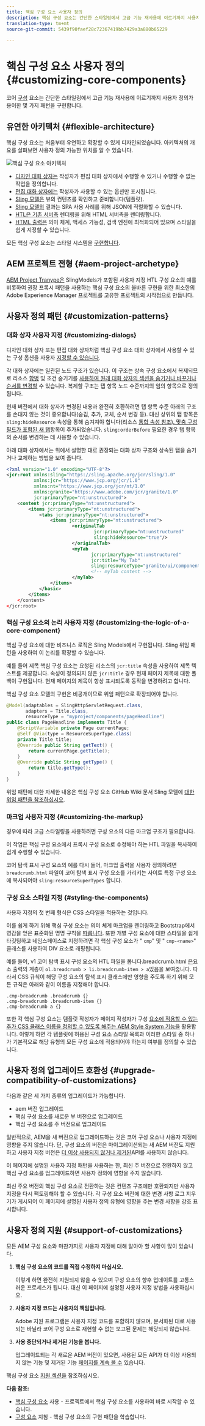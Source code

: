 ```yaml
---
title: 핵심 구성 요소 사용자 정의
description: 핵심 구성 요소는 간단한 스타일링에서 고급 기능 재사용에 이르기까지 사용자 정의가 용이한 여러 패턴을 구현합니다.
translation-type: tm+mt
source-git-commit: 5439f90faef28c72367419bb7429a3a880b65229

---
```



# 핵심 구성 요소 사용자 정의{#customizing-core-components}

코어 [구성](developing.md) 요소는 간단한 스타일링에서 고급 기능 재사용에 이르기까지 사용자 정의가 용이한 몇 가지 패턴을 구현합니다.

## 유연한 아키텍처 {#flexible-architecture}

핵심 구성 요소는 처음부터 유연하고 확장할 수 있게 디자인되었습니다. 아키텍처의 개요를 살펴보면 사용자 정의 가능한 위치를 알 수 있습니다.

![핵심 구성 요소 아키텍처](assets/screen_shot_2018-12-07at093742.png)

* [디자인 대화 상자는](authoring.md#edit-and-design-dialogs) 작성자가 편집 대화 상자에서 수행할 수 있거나 수행할 수 없는 작업을 정의합니다.
* [편집 대화 상자에는](authoring.md#edit-and-design-dialogs) 작성자가 사용할 수 있는 옵션만 표시됩니다.
* [Sling 모델은](#customizing-the-logic-of-a-core-component) 뷰의 컨텐츠를 확인하고 준비합니다(템플릿).
* [Sling 모델의](#customizing-the-logic-of-a-core-component) 결과는 SPA 사용 사례를 위해 JSON에 직렬화할 수 있습니다.
* [HTL은 기존 서버측](#customizing-the-markup) 렌더링을 위해 HTML 서버측을 렌더링합니다.
* [HTML 출력은](#customizing-the-markup) 의미 체계, 액세스 가능성, 검색 엔진에 최적화되어 있으며 스타일을 쉽게 지정할 수 있습니다.

모든 핵심 구성 요소는 스타일 시스템을 [구현합니다](customizing.md).

## AEM 프로젝트 전형 {#aem-project-archetype}

[AEM Project Tranype은](overview.md) SlingModels가 포함된 사용자 지정 HTL 구성 요소의 예를 비롯하여 권장 프록시 패턴을 사용하는 핵심 구성 요소의 올바른 구현을 위한 최소한의 Adobe Experience Manager 프로젝트를 고유한 프로젝트의 시작점으로 만듭니다.

## 사용자 정의 패턴 {#customization-patterns}

### 대화 상자 사용자 지정 {#customizing-dialogs}

디자인 대화 상자 또는 편집 대화 상자처럼 핵심 구성 요소 대화 상자에서 사용할 수 있는 구성 옵션을 사용자 [지정할 수 있습니다](authoring.md).

각 대화 상자에는 일관된 노드 구조가 있습니다. 이 구조는 상속 구성 요소에서 복제되므로 리소스 [합병](https://helpx.adobe.com/experience-manager/6-4/sites/developing/using/sling-resource-merger.html) 및 조건 숨기기를 [사용하여 원래 대화 상자의 섹션을 숨기거나 바꾸거나 순서를 변경할](https://helpx.adobe.com/experience-manager/6-5/sites/developing/using/hide-conditions.html) 수 있습니다. 복제할 구조는 탭 항목 노드 수준까지의 임의 항목으로 정의됩니다.

현재 버전에서 대화 상자가 변경된 내용과 완전히 호환하려면 탭 항목 수준 아래의 구조를 손대지 않는 것이 중요합니다(숨김, 추가, 교체, 순서 변경 등). 대신 상위의 탭 항목은 `sling:hideResource` 속성을 통해 숨겨져야 합니다(리소스 [통합 속성 참조). 맞춤 구성 필드가 포함된 새 탭](https://helpx.adobe.com/experience-manager/6-5/sites/developing/using/sling-resource-merger.html)항목이 추가되었습니다. `sling:orderBefore` 필요한 경우 탭 항목의 순서를 변경하는 데 사용할 수 있습니다.

아래 대화 상자에서는 위에서 설명한 대로 권장되는 대화 상자 구조와 상속된 탭을 숨기거나 교체하는 방법을 보여 줍니다.

```xml
<?xml version="1.0" encoding="UTF-8"?>
<jcr:root xmlns:sling="https://sling.apache.org/jcr/sling/1.0"
          xmlns:jcr="https://www.jcp.org/jcr/1.0"
          xmlns:nt="https://www.jcp.org/jcr/nt/1.0"
          xmlns:granite="https://www.adobe.com/jcr/granite/1.0"
          jcr:primaryType="nt:unstructured">
    <content jcr:primaryType="nt:unstructured">
        <items jcr:primaryType="nt:unstructured">
            <tabs jcr:primaryType="nt:unstructured">
                <items jcr:primaryType="nt:unstructured">
                        <originalTab
                                jcr:primaryType="nt:unstructured"
                                sling:hideResource="true"/>
                        </originalTab>
                        <myTab
                               jcr:primaryType="nt:unstructured"
                               jcr:title="My Tab"
                               sling:resourceType="granite/ui/components/coral/foundation/container"/>
                               <!-- myTab content -->
                        </myTab>
                </items>
            </basic>
        </items>
    </content>
</jcr:root>
```

### 핵심 구성 요소의 논리 사용자 지정 {#customizing-the-logic-of-a-core-component}

핵심 구성 요소에 대한 비즈니스 로직은 Sling Models에서 구현됩니다. Sling 위임 패턴을 사용하여 이 논리를 확장할 수 있습니다.

예를 들어 제목 핵심 구성 요소는 요청된 리소스의 `jcr:title` 속성을 사용하여 제목 텍스트를 제공합니다. 속성이 정의되지 않은 `jcr:title` 경우 현재 페이지 제목에 대한 폴백이 구현됩니다. 현재 페이지의 제목이 항상 표시되도록 동작을 변경하려고 합니다.

핵심 구성 요소 모델의 구현은 비공개이므로 위임 패턴으로 확장되어야 합니다.

```java
@Model(adaptables = SlingHttpServletRequest.class,
       adapters = Title.class,
       resourceType = "myproject/components/pageHeadline")
public class PageHeadline implements Title {
    @ScriptVariable private Page currentPage;
    @Self @Via(type = ResourceSuperType.class)
    private Title title;
    @Override public String getText() {
        return currentPage.getTitle();
    }
    @Override public String getType() {
        return title.getType();
    }
}
```

위임 패턴에 대한 자세한 내용은 핵심 구성 요소 GitHub Wiki 문서 Sling 모델에 [대한 위임 패턴을 참조하십시오](https://github.com/adobe/aem-core-wcm-components/wiki/Delegation-Pattern-for-Sling-Models).

### 마크업 사용자 지정 {#customizing-the-markup}

경우에 따라 고급 스타일링을 사용하려면 구성 요소의 다른 마크업 구조가 필요합니다.

이 작업은 핵심 구성 요소에서 프록시 구성 요소로 수정해야 하는 HTL 파일을 복사하여 쉽게 수행할 수 있습니다.

코어 탐색 표시 구성 요소의 예를 다시 들어, 마크업 출력을 사용자 정의하려면 `breadcrumb.html` 파일이 코어 탐색 표시 구성 요소를 가리키는 사이트 특정 구성 요소에 복사되어야 `sling:resourceSuperTypes` 합니다.

### 구성 요소 스타일 지정 {#styling-the-components}

사용자 지정의 첫 번째 형식은 CSS 스타일을 적용하는 것입니다.

이를 쉽게 하기 위해 핵심 구성 요소는 의미 체계 마크업을 렌더링하고 Bootstrap에서 영감을 얻은 표준화된 명명 규칙을 [따릅니다](https://getbootstrap.com/). 또한 개별 구성 요소에 대한 스타일을 쉽게 타깃팅하고 네임스페이스로 지정하려면 각 핵심 구성 요소가 &quot; `cmp`&quot; 및 &quot; `cmp-<name>`&quot; 클래스를 사용하여 DIV 요소로 래핑됩니다.

예를 들어, v1 코어 탐색 표시 구성 요소의 HTL 파일을 봅니다.breadcrumb.html [은](https://github.com/adobe/aem-core-wcm-components/blob/master/content/src/content/jcr_root/apps/core/wcm/components/breadcrumb/v2/breadcrumb/breadcrumb.html)요소 출력의 계층이 `ol.breadcrumb > li.breadcrumb-item > a`있음을 보여줍니다. 따라서 CSS 규칙이 해당 구성 요소의 탐색 표시 클래스에만 영향을 주도록 하기 위해 모든 규칙은 아래와 같이 이름을 지정해야 합니다.

```shell
.cmp-breadcrumb .breadcrumb {}  
.cmp-breadcrumb .breadcrumb-item {}  
.cmp-breadcrumb a {}
```

또한 각 핵심 구성 요소는 템플릿 작성자가 페이지 작성자가 구성 [요소에 적용할 수 있는 추가 CSS 클래스 이름을 정의할 수 있도록 해주는 AEM Style System 기능을](https://docs.adobe.com/content/help/en/experience-manager-cloud-service/sites/authoring/features/style-system.html) 활용합니다. 이렇게 하면 각 템플릿에 허용된 구성 요소 스타일 목록과 이러한 스타일 중 하나가 기본적으로 해당 유형의 모든 구성 요소에 적용되어야 하는지 여부를 정의할 수 있습니다.

## 사용자 정의 업그레이드 호환성 {#upgrade-compatibility-of-customizations}

다음과 같은 세 가지 종류의 업그레이드가 가능합니다.

* aem 버전 업그레이드
* 핵심 구성 요소를 새로운 부 버전으로 업그레이드
* 핵심 구성 요소를 주 버전으로 업그레이드

일반적으로, AEM을 새 버전으로 업그레이드하는 것은 코어 구성 요소나 사용자 지정에 영향을 주지 않습니다. 단, 구성 요소의 버전은 마이그레이션되는 새 AEM 버전도 지원하고 사용자 지정 버전은 [더 이상 사용되지 않거나 제거된](https://docs.adobe.com/content/help/en/experience-manager-cloud-service/release-notes/deprecated-removed-features.html)API를 사용하지 않습니다.

이 페이지에 설명된 사용자 지정 패턴을 사용하는 한, 최신 주 버전으로 전환하지 않고 핵심 구성 요소를 업그레이드하면 사용자 정의에 영향을 주지 않습니다.

최신 주요 버전의 핵심 구성 요소로 전환하는 것은 컨텐츠 구조에만 호환되지만 사용자 지정을 다시 팩토링해야 할 수 있습니다. 각 구성 요소 버전에 대한 변경 사항 로그 지우기가 게시되어 이 페이지에 설명된 사용자 정의 유형에 영향을 주는 변경 사항을 강조 표시합니다.

## 사용자 정의 지원 {#support-of-customizations}

모든 AEM 구성 요소와 마찬가지로 사용자 지정에 대해 알아야 할 사항이 많이 있습니다.

1. **핵심 구성 요소의 코드를 직접 수정하지 마십시오.**

   이렇게 하면 완전히 지원되지 않을 수 있으며 구성 요소의 향후 업데이트를 고통스러운 프로세스가 됩니다. 대신 이 페이지에 설명된 사용자 지정 방법을 사용하십시오.

1. **사용자 지정 코드는 사용자의 책임입니다.**

   Adobe 지원 프로그램은 사용자 지정 코드를 포함하지 않으며, 문서화된 [](using.md) 대로 사용되는 바닐라 코어 구성 요소로 재현할 수 없는 보고된 문제는 해당되지 않습니다.

1. **사용 중단되거나 제거된 기능을 봅니다.**

   업그레이드되는 각 새로운 AEM 버전이 있으면, 사용된 모든 API가 더 이상 사용되지 않는 기능 및 제거된 기능 [페이지를 계속 볼 수](https://docs.adobe.com/content/help/en/experience-manager-cloud-service/release-notes/deprecated-removed-features.html) 있습니다.

핵심 구성 요소 [지원 섹션을](developing.md#core-component-support) 참조하십시오.

**다음 참조:**

* [핵심 구성 요소](using.md) 사용 - 프로젝트에서 핵심 구성 요소를 사용하여 바로 시작할 수 있습니다.
* [구성 요소](guidelines.md) 지침 - 핵심 구성 요소의 구현 패턴을 학습합니다.

